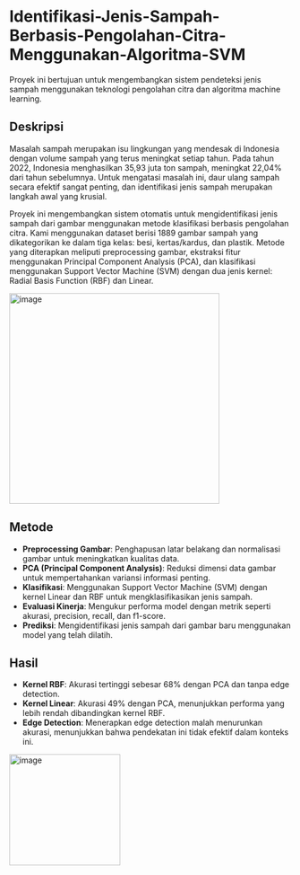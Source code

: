 # Identifikasi-Jenis-Sampah-Berbasis-Pengolahan-Citra-Menggunakan-Algoritma-SVM
Proyek ini bertujuan untuk mengembangkan sistem pendeteksi jenis sampah menggunakan teknologi pengolahan citra dan algoritma machine learning.
## Deskripsi

Masalah sampah merupakan isu lingkungan yang mendesak di Indonesia dengan volume sampah yang terus meningkat setiap tahun. Pada tahun 2022, Indonesia menghasilkan 35,93 juta ton sampah, meningkat 22,04% dari tahun sebelumnya. Untuk mengatasi masalah ini, daur ulang sampah secara efektif sangat penting, dan identifikasi jenis sampah merupakan langkah awal yang krusial.

Proyek ini mengembangkan sistem otomatis untuk mengidentifikasi jenis sampah dari gambar menggunakan metode klasifikasi berbasis pengolahan citra. Kami menggunakan dataset berisi 1889 gambar sampah yang dikategorikan ke dalam tiga kelas: besi, kertas/kardus, dan plastik. Metode yang diterapkan meliputi preprocessing gambar, ekstraksi fitur menggunakan Principal Component Analysis (PCA), dan klasifikasi menggunakan Support Vector Machine (SVM) dengan dua jenis kernel: Radial Basis Function (RBF) dan Linear.

<img width="375" alt="image" src="https://github.com/FerdiRJ/Identifikasi-Jenis-Sampah-Berbasis-Pengolahan-Citra-Menggunakan-Algoritma-SVM/assets/131805279/1846ab4f-7fe3-4086-9214-1b2ec18a0c7e">

## Metode

- **Preprocessing Gambar**: Penghapusan latar belakang dan normalisasi gambar untuk meningkatkan kualitas data.
- **PCA (Principal Component Analysis)**: Reduksi dimensi data gambar untuk mempertahankan variansi informasi penting.
- **Klasifikasi**: Menggunakan Support Vector Machine (SVM) dengan kernel Linear dan RBF untuk mengklasifikasikan jenis sampah.
- **Evaluasi Kinerja**: Mengukur performa model dengan metrik seperti akurasi, precision, recall, dan f1-score.
- **Prediksi**: Mengidentifikasi jenis sampah dari gambar baru menggunakan model yang telah dilatih.

## Hasil

- **Kernel RBF**: Akurasi tertinggi sebesar 68% dengan PCA dan tanpa edge detection.
- **Kernel Linear**: Akurasi 49% dengan PCA, menunjukkan performa yang lebih rendah dibandingkan kernel RBF.
- **Edge Detection**: Menerapkan edge detection malah menurunkan akurasi, menunjukkan bahwa pendekatan ini tidak efektif dalam konteks ini.



<img width="198" alt="image" src="https://github.com/FerdiRJ/Identifikasi-Jenis-Sampah-Berbasis-Pengolahan-Citra-Menggunakan-Algoritma-SVM/assets/131805279/9d2f6760-0077-4cda-81ca-8e05bb48f5bf">
